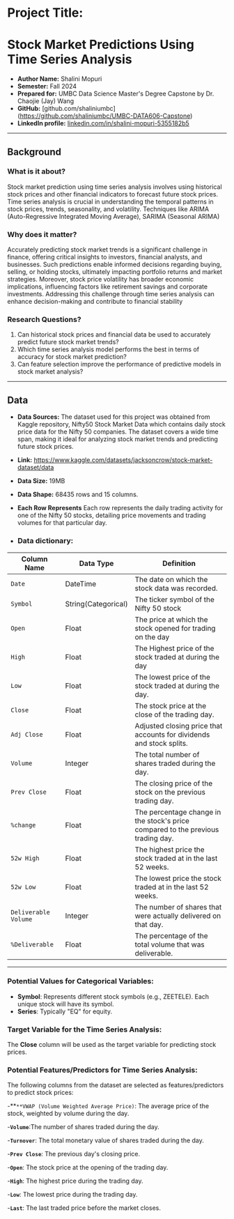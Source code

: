 # Project Title: 
# Stock Market Predictions Using Time Series Analysis

- **Author Name:** Shalini Mopuri
- **Semester:** Fall 2024
- **Prepared for:** UMBC Data Science Master's Degree Capstone by Dr. Chaojie (Jay) Wang
- **GitHub:** [github.com/shaliniumbc] (https://github.com/shaliniumbc/UMBC-DATA606-Capstone)
- **LinkedIn profile:** [linkedin.com/in/shalini-mopuri-5355182b5](https://www.linkedin.com/in/shalini-mopuri-5355182b5 )   

---

## Background

### What is it about?
Stock market prediction using time series analysis involves using historical stock prices and other financial indicators to forecast future stock prices. Time series analysis is crucial in understanding the temporal patterns in stock prices, trends, seasonality, and volatility. Techniques like ARIMA (Auto-Regressive Integrated Moving Average), SARIMA (Seasonal ARIMA)

### Why does it matter?

Accurately predicting stock market trends is a significant challenge in finance, offering critical insights to investors, financial analysts, and businesses. Such predictions enable informed decisions regarding buying, selling, or holding stocks, ultimately impacting portfolio returns and market strategies. Moreover, stock price volatility has broader economic implications, influencing factors like retirement savings and corporate investments. Addressing this challenge through time series analysis can enhance decision-making and contribute to financial stability


### Research Questions?

1. Can historical stock prices and financial data be used to accurately predict future stock market trends?
2. Which time series analysis model performs the best in terms of accuracy for stock market prediction?
3. Can feature selection improve the performance of predictive models in stock market analysis?



---

## Data

- **Data Sources:** 
The dataset used for this project was obtained from Kaggle repository, Nifty50 Stock Market Data which contains daily stock price data for the Nifty 50 companies. The dataset covers a wide time span, making it ideal for analyzing stock market trends and predicting future stock prices.
- **Link:** https://www.kaggle.com/datasets/jacksoncrow/stock-market-dataset/data
- **Data Size:** 19MB  
- **Data Shape:** 68435 rows and 15 columns. 
- **Each Row Represents** Each row represents the daily trading activity for one of the Nifty 50 stocks, detailing price movements and trading volumes for that particular day.

- ### Data dictionary:
  
| **Column Name**         | **Data Type**        |  **Definition**                                                                     |
|-------------------------|----------------------|-------------------------------------------------------------------------------------|
| `Date`                  | DateTime             |  The date on which the stock data was recorded.                                     |
| `Symbol`                | String(Categorical)  |  The ticker symbol of the Nifty 50 stock                                            |
| `Open`                  | Float                |  The price at which the stock opened for trading on the day                         |
| `High`                  | Float                |  The Highest price of the stock traded at during the day                            |
| `Low`                   | Float                |  The lowest price of the stock traded at during the day.                            |
| `Close`                 | Float                |  The stock price at the close of the trading day.                                   |
| `Adj Close`             | Float                |  Adjusted closing price that accounts for dividends and stock splits.               |
| `Volume`                | Integer              |  The total number of shares traded during the day.                                  |
| `Prev Close`            | Float                |  The closing price of the stock on the previous trading day.                        |
| `%change`               | Float                |  The percentage change in the stock's price compared to the previous trading day.   |
| `52w High`              | Float                |  The highest price the stock traded at in the last 52 weeks.                        |
| `52w Low`               | Float                |  The lowest price the stock traded at in the last 52 weeks.                         |
| `Deliverable Volume`    | Integer              |  The number of shares that were actually delivered on that day.                     |
| `%Deliverable`          | Float                |  The percentage of the total volume that was deliverable.                           |

---

### **Potential Values for Categorical Variables**:
- **Symbol**: Represents different stock symbols (e.g., ZEETELE). Each unique stock will have its symbol.
- **Series**: Typically "EQ" for equity.


### Target Variable for the Time Series Analysis:
The **Close** column will be used as the target variable for predicting stock prices.

### Potential Features/Predictors for Time Series Analysis:
The following columns from the dataset are selected as features/predictors to predict stock prices:

-**`**VWAP (Volume Weighted Average Price)`: The average price of the stock, weighted by volume during the day.

-**`Volume`**:The number of shares traded during the day.

-**`Turnover`**: The total monetary value of shares traded during the day.

-**`Prev Close`**: The previous day's closing price.

-**`Open`**: The stock price at the opening of the trading day.

-**`High`**: The highest price during the trading day.

-**`Low`**: The lowest price during the trading day.

-**`Last`**: The last traded price before the market closes.

   



